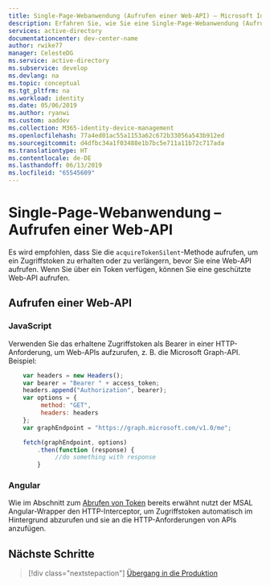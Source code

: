 ```yaml
---
title: Single-Page-Webanwendung (Aufrufen einer Web-API) – Microsoft Identity Platform
description: Erfahren Sie, wie Sie eine Single-Page-Webanwendung (Aufrufen einer Web-API) erstellen
services: active-directory
documentationcenter: dev-center-name
author: rwike77
manager: CelesteDG
ms.service: active-directory
ms.subservice: develop
ms.devlang: na
ms.topic: conceptual
ms.tgt_pltfrm: na
ms.workload: identity
ms.date: 05/06/2019
ms.author: ryanwi
ms.custom: aaddev
ms.collection: M365-identity-device-management
ms.openlocfilehash: 77a4ed01ac55a1153a62c672b33056a543b912ed
ms.sourcegitcommit: d4dfbc34a1f03488e1b7bc5e711a11b72c717ada
ms.translationtype: HT
ms.contentlocale: de-DE
ms.lasthandoff: 06/13/2019
ms.locfileid: "65545609"
---
```

# <a name="single-page-application---call-a-web-api"></a>Single-Page-Webanwendung – Aufrufen einer Web-API

Es wird empfohlen, dass Sie die `acquireTokenSilent`-Methode aufrufen, um ein Zugriffstoken zu erhalten oder zu verlängern, bevor Sie eine Web-API aufrufen. Wenn Sie über ein Token verfügen, können Sie eine geschützte Web-API aufrufen.

## <a name="call-a-web-api"></a>Aufrufen einer Web-API

### <a name="javascript"></a>JavaScript

Verwenden Sie das erhaltene Zugriffstoken als Bearer in einer HTTP-Anforderung, um Web-APIs aufzurufen, z. B. die Microsoft Graph-API. Beispiel:

```javascript
    var headers = new Headers();
    var bearer = "Bearer " + access_token;
    headers.append("Authorization", bearer);
    var options = {
         method: "GET",
         headers: headers
    };
    var graphEndpoint = "https://graph.microsoft.com/v1.0/me";

    fetch(graphEndpoint, options)
        .then(function (response) {
             //do something with response
        }
```

### <a name="angular"></a>Angular

Wie im Abschnitt zum [Abrufen von Token](scenario-spa-acquire-token.md) bereits erwähnt nutzt der MSAL Angular-Wrapper den HTTP-Interceptor, um Zugriffstoken automatisch im Hintergrund abzurufen und sie an die HTTP-Anforderungen von APIs anzufügen.

## <a name="next-steps"></a>Nächste Schritte

> [!div class="nextstepaction"]
> [Übergang in die Produktion](scenario-spa-production.md)
